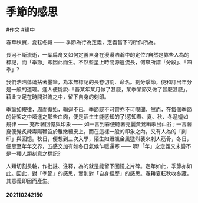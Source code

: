 # 季節的感思
#作文 #建中

春華秋實，夏耘冬藏 ―― 
季節為行為定義，定義當下的所作所為。

長河不斷流逝，一葉扁舟又如何定義自身在漫漫浩瀚中的定位?自然是靠些人為的標記，而「季節」即因此而生。不然藍星上時間源遠流長，何來所謂「分段」、「四季」?

我們浩浩蕩蕩拈著墨筆，為本無標記的長卷切割、命名。劃分季節，便和訂出年分是一般的道理。逢人便能說:「吾某年某月做了甚麼，某季某節又做了甚麼甚麼」。藉此立足在時間洪流之中，留下自身的刻印。

季節如規律，周而復始，輪迴不已。季節既不可嘗亦不可嗅聞，然而，在每個季節的骨架之中填進之那些血肉，便是活生生能感知的了!感知春、夏、秋、冬遞嬗如規律 ―― 充斥著回憶與印象 ―― 如一言到春便聽著亮麗黃鶯囀歌出山谷 ; 一言著夏便覺炙辣毒陽鞭笞於稚嫩細皮上。而在這樣一般的印象之內，又有人為的「刻印」與回憶。秋日，便想到三次入學，陌生如蕭颯金風猛烈襲來刺人筋骨，冬日，便思至年年交界，五感交加有如冬日氣候乍暖還寒 ―― 啊!「年」之定義又未嘗不是一種人類刻意之標記?

人類切割長軸，作批註、注釋，為的就是能留下回憶之片碎。定年如此，季節亦如此。因此，對「季節」的感思，實則對「自身經歷」的感思。春耕夏耘秋收冬藏，其意義即因而產生。

#### 202110242150
